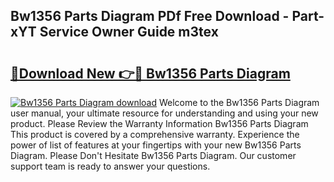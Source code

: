 ## Bw1356 Parts Diagram PDf Free Download - Part-xYT Service Owner Guide m3tex

# <h2><a href="http://dfrohcs.blite.top/?on=Bw1356+Parts+Diagram">🔗Download New 👉🔴 Bw1356 Parts Diagram</a></h2>

[![Bw1356 Parts Diagram download](https://i.imgur.com/lujVjoI.png)](http://dfrohcs.blite.top/?on=Bw1356+Parts+Diagram)
Welcome to the Bw1356 Parts Diagram user manual, your ultimate resource for understanding and using your new product. Please Review the Warranty Information Bw1356 Parts Diagram This product is covered by a comprehensive warranty. Experience the power of list of features at your fingertips with your new Bw1356 Parts Diagram. Please Don't Hesitate Bw1356 Parts Diagram. Our customer support team is ready to answer your questions.
